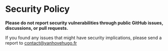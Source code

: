 # Security Policy

**Please do not report security vulnerabilities through public GitHub issues, discussions, or pull requests.**

If you found any issues that might have security implications, please send a report to contact@vanhovehugo.fr
